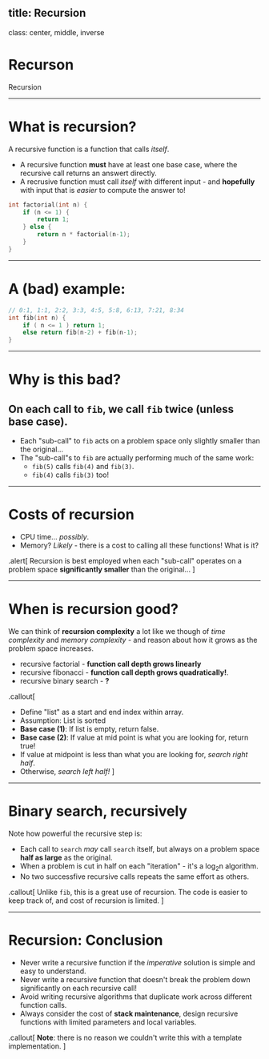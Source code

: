 title: Recursion
---
class: center, middle, inverse
# Recurson
Recursion

---
# What is recursion?
A recursive function is a function that calls *itself*.
- A recursive function **must** have at least one base case, where the recursive call returns an answert directly.
- A recrusive function must call *itself* with different input - and **hopefully** with input that is *easier* to compute the answer to!

```c++
int factorial(int n) {
    if (n <= 1) {
        return 1;
    } else {
        return n * factorial(n-1);
    }
}
```
---
# A (bad) example:
```c++
// 0:1, 1:1, 2:2, 3:3, 4:5, 5:8, 6:13, 7:21, 8:34
int fib(int n) {
    if ( n <= 1 ) return 1;
    else return fib(n-2) + fib(n-1);
}

```
---
# Why is this bad?
On each call to `fib`, we call `fib` twice (unless base case).
--

- Each "sub-call" to `fib` acts on a problem space only slightly smaller than the original...
- The "sub-call"s to `fib` are actually performing much of the same work:
  - `fib(5)` calls `fib(4)` and `fib(3)`.
  - `fib(4)` calls `fib(3)` too!

---
# Costs of recursion
- CPU time... *possibly*.
- Memory?  *Likely* - there is a cost to calling all these functions!  What is it?

.alert[
Recursion is best employed when each "sub-call" operates on a problem space **significantly smaller** than the original... 
]

---
# When is recursion good?
We can think of **recursion complexity** a lot like we though of *time complexity* and *memory complexity* - and reason about how it grows as the problem space increases.
- recursive factorial - **function call depth grows linearly**
- recursive fibonacci - **function call depth grows quadratically!**.
- recursive binary search - **?**

.callout[
- Define "list" as a start and end index within array.
- Assumption:  List is sorted
- **Base case (1)**:  If list is empty, return false.
- **Base case (2)**:  If value at mid point is what you are looking for, return true!
- If value at midpoint is less than what you are looking for, *search right half*.
- Otherwise, *search left half!*
]

---
# Binary search, recursively
Note how powerful the recursive step is:
- Each call to `search` *may* call `search` itself, but always on a problem space **half as large** as the original.  
- When a problem is cut in half on each "iteration" - it's a log<sub>2</sub>n algorithm.
- No two successfive recursive calls repeats the same effort as others.

.callout[
Unlike `fib`, this is a great use of recursion.  The code is easier to keep track of, and cost of recursion is limited.
]

---
# Recursion:  Conclusion
- Never write a recursive function if the *imperative* solution is simple and easy to understand.
- Never write a recursive function that doesn't break the problem down significantly on each recursive call!
- Avoid writing recursive algorithms that duplicate work across different function calls.
- Always consider the cost of **stack maintenance**, design recursive functions with limited parameters and local variables.

.callout[
**Note**:  there is no reason we couldn't write this with a template implementation.
]
